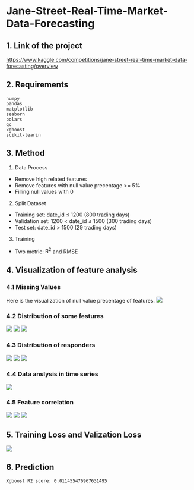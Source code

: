# Jane-Street-Real-Time-Market-Data-Forecasting
## 1. Link of the project
https://www.kaggle.com/competitions/jane-street-real-time-market-data-forecasting/overview
## 2. Requirements
```
numpy
pandas
matplotlib
seaborn
polars
gc
xgboost
scikit-learin
```
## 3. Method
1. Data Process
+ Remove high related features
+ Remove features with null value precentage >= 5%
+ Filling null values with 0
2. Split Dataset
+ Training set: date_id ≤ 1200 (800 trading days)
+ Validation set: 1200 < date_id ≤ 1500 (300 trading days)
+ Test set: date_id > 1500 (29 trading days)
3. Training
+ Two metric: $\text{R}^2$ and RMSE
## 4. Visualization of feature analysis
### 4.1 Missing Values
Here is the visualization of null value precentage of features.
![](.\imgs\missing_values.png)
### 4.2 Distribution of some festures
![](.\imgs\feature_00_distribution.png)
![](.\imgs\feature_10_distribution.png)
![](.\imgs\feature_20_distribution.png)
### 4.3 Distribution of responders
![](.\imgs\responder_2_distribution.png)
![](.\imgs\responder_6_distribution.png)
![](.\imgs\responder_8_distribution.png)
### 4.4 Data anslysis in time series
![](.\imgs\responder_6_rolling_mean.png)
### 4.5 Feature correlation
![](.\imgs\all_feature_correlation_heatmap.png)
![](.\imgs\feature_correlation_heatmap.png)
![](.\imgs\feature_correlation_heatmap_2.png)
## 5. Training Loss and Valization Loss
![](.\imgs\training_metrics_evolution.png)
## 6. Prediction
```
Xgboost R2 score: 0.011455476967631495
```